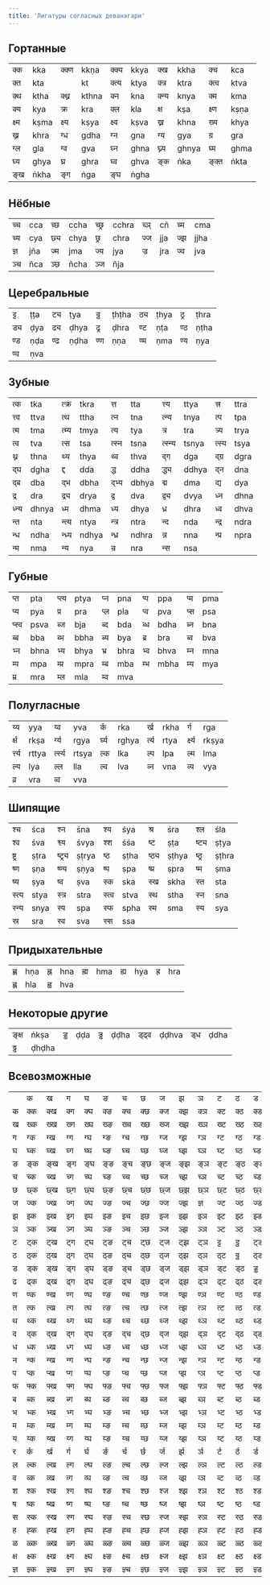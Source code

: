 ```yaml
---
title: 'Лигатуры согласных деванагари'
---
```


## Гортанные

<table class="ligatures"><tbody><tr><td>क्क</td><td>kka</td><td>क्क्ण</td><td>kkṇa</td><td>क्क्य</td><td>kkya</td><td>क्ख</td><td>kkha</td><td>क्च</td><td>kca</td></tr><tr><td>क्त</td><td>kta</td><td></td><td>kt</td><td>क्त्य</td><td>ktya</td><td>क्त्र</td><td>ktra</td><td>क्त्व</td><td>ktva</td></tr><tr><td>क्थ</td><td>ktha</td><td>क्थ्न</td><td>kthna</td><td>क्न</td><td>kna</td><td>क्न्य</td><td>knya</td><td>क्म</td><td>kma</td></tr><tr><td>क्य</td><td>kya</td><td>क्र</td><td>kra</td><td>क्ल</td><td>kla</td><td>क्ष</td><td>kṣa</td><td>क्ष्ण</td><td>kṣṇa</td></tr><tr><td>क्ष्म</td><td>kṣma</td><td>क्ष्य</td><td>kṣya</td><td>क्ष्व</td><td>kṣva</td><td>ख्न</td><td>khna</td><td>ख्य</td><td>khya</td></tr><tr><td>ख्र</td><td>khra</td><td>ग्ध</td><td>gdha</td><td>ग्न</td><td>gna</td><td>ग्य</td><td>gya</td><td>ग्र</td><td>gra</td></tr><tr><td>ग्ल</td><td>gla</td><td>ग्व</td><td>gva</td><td>घ्न</td><td>ghna</td><td>घ्न्य</td><td>ghnya</td><td>घ्म</td><td>ghma</td></tr><tr><td>घ्य</td><td>ghya</td><td>घ्र</td><td>ghra</td><td>घ्व</td><td>ghva</td><td>ङ्क</td><td>ṅka</td><td>ङ्क्त</td><td>ṅkta</td></tr><tr><td>ङ्ख</td><td>ṅkha</td><td>ङ्ग</td><td>ṅga</td><td>ङ्घ</td><td>ṅgha</td></tr></tbody></table>

## Нёбные

<table class="ligatures"><tbody><tr><td>च्च</td><td>cca</td><td>च्छ</td><td>ccha</td><td>च्छ्र</td><td>cchra</td><td>च्ञ्</td><td>cñ</td><td>च्म</td><td>cma</td></tr><tr><td>च्य</td><td>cya</td><td>छ्य</td><td>chya</td><td>छ्र</td><td>chra</td><td>ज्ज</td><td>jja</td><td>ज्झ</td><td>jjha</td></tr><tr><td>ज्ञ</td><td>jña</td><td>ज्म</td><td>jma</td><td>ज्य</td><td>jya</td><td>ज्र</td><td>jra</td><td>ज्व</td><td>jva</td></tr><tr><td>ञ्च</td><td>ñca</td><td>ञ्छ</td><td>ñcha</td><td>ञ्ज</td><td>ñja</td></tr></tbody></table>

## Церебральные

<table class="ligatures"><tbody><tr><td>ट्ट</td><td>ṭṭa</td><td>ट्य</td><td>ṭya</td><td>ठ्ठ</td><td>ṭhṭha</td><td>ठ्य</td><td>ṭhya</td><td>ठ्र</td><td>ṭhra</td></tr><tr><td>ड्य</td><td>ḍya</td><td>ढ्य</td><td>ḍhya</td><td>ढ्र</td><td>ḍhra</td><td>ण्ट</td><td>ṇṭa</td><td>ण्ठ</td><td>ṇṭha</td></tr><tr><td>ण्ड</td><td>ṇḍa</td><td>ण्ढ</td><td>ṇḍha</td><td>ण्ण</td><td>ṇṇa</td><td>ण्म</td><td>ṇma</td><td>ण्य</td><td>ṇya</td></tr><tr><td>ण्व</td><td>ṇva</td></tr></tbody></table>

## Зубные

<table class="ligatures"><tbody><tr><td>त्क</td><td>tka</td><td>त्क्र</td><td>tkra</td><td>त्त</td><td>tta</td><td>त्त्य</td><td>ttya</td><td>त्त्र</td><td>ttra</td></tr><tr><td>त्त्व</td><td>ttva</td><td>त्थ</td><td>ttha</td><td>त्न</td><td>tna</td><td>त्न्य</td><td>tnya</td><td>त्प</td><td>tpa</td></tr><tr><td>त्म</td><td>tma</td><td>त्म्य</td><td>tmya</td><td>त्य</td><td>tya</td><td>त्र</td><td>tra</td><td>त्र्य</td><td>trya</td></tr><tr><td>त्व</td><td>tva</td><td>त्स</td><td>tsa</td><td>त्स्न</td><td>tsna</td><td>त्स्न्य</td><td>tsnya</td><td>त्स्य</td><td>tsya</td></tr><tr><td>थ्न</td><td>thna</td><td>थ्य</td><td>thya</td><td>थ्व</td><td>thva</td><td>द्ग</td><td>dga</td><td>द्ग्र</td><td>dgra</td></tr><tr><td>द्घ</td><td>dgha</td><td>द्द</td><td>dda</td><td>द्ध</td><td>ddha</td><td>द्ध्य</td><td>ddhya</td><td>द्न</td><td>dna</td></tr><tr><td>द्ब</td><td>dba</td><td>द्भ</td><td>dbha</td><td>द्भ्य</td><td>dbhya</td><td>द्म</td><td>dma</td><td>द्य</td><td>dya</td></tr><tr><td>द्र</td><td>dra</td><td>द्र्य</td><td>drya</td><td>द्व</td><td>dva</td><td>द्व्य</td><td>dvya</td><td>ध्न</td><td>dhna</td></tr><tr><td>ध्न्य</td><td>dhnya</td><td>ध्म</td><td>dhma</td><td>ध्य</td><td>dhya</td><td>ध्र</td><td>dhra</td><td>ध्व</td><td>dhva</td></tr><tr><td>न्त</td><td>nta</td><td>न्त्य</td><td>ntya</td><td>न्त्र</td><td>ntra</td><td>न्द</td><td>nda</td><td>न्द्र</td><td>ndra</td></tr><tr><td>न्ध</td><td>ndha</td><td>न्ध्य</td><td>ndhya</td><td>न्ध्र</td><td>ndhra</td><td>न्न</td><td>nna</td><td>न्प्र</td><td>npra</td></tr><tr><td>न्म</td><td>nma</td><td>न्य</td><td>nya</td><td>न्र</td><td>nra</td><td>न्स</td><td>nsa</td></tr></tbody></table>

## Губные

<table class="ligatures"><tbody><tr><td>प्त</td><td>pta</td><td>प्त्य</td><td>ptya</td><td>प्न</td><td>pna</td><td>प्प</td><td>ppa</td><td>प्म</td><td>pma</td></tr><tr><td>प्य</td><td>pya</td><td>प्र</td><td>pra</td><td>प्ल</td><td>pla</td><td>प्व</td><td>pva</td><td>प्स</td><td>psa</td></tr><tr><td>प्स्व</td><td>psva</td><td>ब्ज</td><td>bja</td><td>ब्द</td><td>bda</td><td>ब्ध</td><td>bdha</td><td>ब्न</td><td>bna</td></tr><tr><td>ब्ब</td><td>bba</td><td>ब्भ</td><td>bbha</td><td>ब्य</td><td>bya</td><td>ब्र</td><td>bra</td><td>ब्व</td><td>bva</td></tr><tr><td>भ्न</td><td>bhna</td><td>भ्य</td><td>bhya</td><td>भ्र</td><td>bhra</td><td>भ्व</td><td>bhva</td><td>म्न</td><td>mna</td></tr><tr><td>म्प</td><td>mpa</td><td>म्प्र</td><td>mpra</td><td>म्ब</td><td>mba</td><td>म्भ</td><td>mbha</td><td>म्य</td><td>mya</td></tr><tr><td>म्र</td><td>mra</td><td>म्ल</td><td>mla</td><td>म्व</td><td>mva</td></tr></tbody></table>

## Полугласные

<table class="ligatures"><tbody><tr><td>य्य</td><td>yya</td><td>य्व</td><td>yva</td><td>र्क</td><td>rka</td><td>र्ख</td><td>rkha</td><td>र्ग</td><td>rga</td></tr><tr><td>र्क्ष</td><td>rkṣa</td><td>र्ग्य</td><td>rgya</td><td>र्घ्य</td><td>rghya</td><td>र्त्य</td><td>rtya</td><td>र्क्ष्य</td><td>rkṣya</td></tr><tr><td>र्त्त्य</td><td>rttya</td><td>र्त्स्य</td><td>rtsya</td><td>ल्क</td><td>lka</td><td>ल्प</td><td>lpa</td><td>ल्म</td><td>lma</td></tr><tr><td>ल्य</td><td>lya</td><td>ल्ल</td><td>lla</td><td>ल्व</td><td>lva</td><td>व्न</td><td>vna</td><td>व्य</td><td>vya</td></tr><tr><td>व्र</td><td>vra</td><td>व्व</td><td>vva</td></tr></tbody></table>

## Шипящие

<table class="ligatures"><tbody><tr><td>श्च</td><td>śca</td><td>श्न</td><td>śna</td><td>श्य</td><td>śya</td><td>श्र</td><td>śra</td><td>श्ल</td><td>śla</td></tr><tr><td>श्व</td><td>śva</td><td>श्व्य</td><td>śvya</td><td>श्श</td><td>śśa</td><td>ष्ट</td><td>ṣṭa</td><td>ष्ट्य</td><td>ṣṭya</td></tr><tr><td>ष्ट्र</td><td>ṣṭra</td><td>ष्ट्र्य</td><td>ṣṭrya</td><td>ष्ठ</td><td>ṣṭha</td><td>ष्ठ्य</td><td>ṣṭhya</td><td>ष्ठ्र</td><td>ṣṭhra</td></tr><tr><td>ष्ण</td><td>ṣṇa</td><td>ष्ण्य</td><td>ṣṇya</td><td>ष्प</td><td>ṣpa</td><td>ष्प्र</td><td>ṣpra</td><td>ष्म</td><td>ṣma</td></tr><tr><td>ष्य</td><td>ṣya</td><td>ष्व</td><td>ṣva</td><td>स्क</td><td>ska</td><td>स्ख</td><td>skha</td><td>स्त</td><td>sta</td></tr><tr><td>स्त्य</td><td>stya</td><td>स्त्र</td><td>stra</td><td>स्त्व</td><td>stva</td><td>स्थ</td><td>stha</td><td>स्न</td><td>sna</td></tr><tr><td>स्न्य</td><td>snya</td><td>स्प</td><td>spa</td><td>स्फ</td><td>spha</td><td>स्म</td><td>sma</td><td>स्य</td><td>sya</td></tr><tr><td>स्र</td><td>sra</td><td>स्व</td><td>sva</td><td>स्स</td><td>ssa</td></tr></tbody></table>

## Придыхательные

<table class="ligatures"><tbody><tr><td>ह्ण</td><td>hṇa</td><td>ह्न</td><td>hna</td><td>ह्म</td><td>hma</td><td>ह्य</td><td>hya</td><td>ह्र</td><td>hra</td></tr><tr><td>ह्ल</td><td>hla</td><td>ह्व</td><td>hva</td></tr></tbody></table>

## Некоторые другие

<table class="ligatures"><tbody><tr><td>ङ्क्ष</td><td>ṅkṣa</td><td>ड्ड</td><td>ḍḍa</td><td>ड्ढ</td><td>ḍḍha</td><td>ड्ढ्व</td><td>ḍḍhva</td><td>ड्ध</td><td>ḍdha</td></tr><tr><td>ढ्ढ</td><td>ḍhḍha</td></tr></tbody></table>

## Всевозможные

<div class="megatable">
<table class="only-ligatures"><tbody><tr><td></td><td>क</td><td>ख</td><td>ग</td><td>घ</td><td>ङ</td><td>च</td><td>छ</td><td>ज</td><td>झ</td><td>ञ</td><td>ट</td><td>ठ</td><td>ड</td><td>ढ</td><td>ण</td><td>त</td><td>थ</td><td>द</td><td>ध</td><td>न</td><td>प</td><td>फ</td><td>ब</td><td>भ</td><td>म</td><td>य</td><td>र</td><td>ल</td><td>व</td><td>श</td><td>ष</td><td>स</td><td>ह</td><td>ळ</td><td>क्ष</td><td>ज्ञ</td></tr><tr><td>क</td><td>क्क</td><td>क्ख</td><td>क्ग</td><td>क्घ</td><td>क्ङ</td><td>क्च</td><td>क्छ</td><td>क्ज</td><td>क्झ</td><td>क्ञ</td><td>क्ट</td><td>क्ठ</td><td>क्ड</td><td>क्ढ</td><td>क्ण</td><td>क्त</td><td>क्थ</td><td>क्द</td><td>क्ध</td><td>क्न</td><td>क्प</td><td>क्फ</td><td>क्ब</td><td>क्भ</td><td>क्म</td><td>क्य</td><td>क्र</td><td>क्ल</td><td>क्व</td><td>क्श</td><td>क्ष</td><td>क्स</td><td>क्ह</td><td>क्ळ</td><td>क्क्ष</td><td>क्ज्ञ</td></tr><tr><td>ख</td><td>ख्क</td><td>ख्ख</td><td>ख्ग</td><td>ख्घ</td><td>ख्ङ</td><td>ख्च</td><td>ख्छ</td><td>ख्ज</td><td>ख्झ</td><td>ख्ञ</td><td>ख्ट</td><td>ख्ठ</td><td>ख्ड</td><td>ख्ढ</td><td>ख्ण</td><td>ख्त</td><td>ख्थ</td><td>ख्द</td><td>ख्ध</td><td>ख्न</td><td>ख्प</td><td>ख्फ</td><td>ख्ब</td><td>ख्भ</td><td>ख्म</td><td>ख्य</td><td>ख्र</td><td>ख्ल</td><td>ख्व</td><td>ख्श</td><td>ख्ष</td><td>ख्स</td><td>ख्ह</td><td>ख्ळ</td><td>ख्क्ष</td><td>ख्ज्ञ</td></tr><tr><td>ग</td><td>ग्क</td><td>ग्ख</td><td>ग्ग</td><td>ग्घ</td><td>ग्ङ</td><td>ग्च</td><td>ग्छ</td><td>ग्ज</td><td>ग्झ</td><td>ग्ञ</td><td>ग्ट</td><td>ग्ठ</td><td>ग्ड</td><td>ग्ढ</td><td>ग्ण</td><td>ग्त</td><td>ग्थ</td><td>ग्द</td><td>ग्ध</td><td>ग्न</td><td>ग्प</td><td>ग्फ</td><td>ग्ब</td><td>ग्भ</td><td>ग्म</td><td>ग्य</td><td>ग्र</td><td>ग्ल</td><td>ग्व</td><td>ग्श</td><td>ग्ष</td><td>ग्स</td><td>ग्ह</td><td>ग्ळ</td><td>ग्क्ष</td><td>ग्ज्ञ</td></tr><tr><td>घ</td><td>घ्क</td><td>घ्ख</td><td>घ्ग</td><td>घ्घ</td><td>घ्ङ</td><td>घ्च</td><td>घ्छ</td><td>घ्ज</td><td>घ्झ</td><td>घ्ञ</td><td>घ्ट</td><td>घ्ठ</td><td>घ्ड</td><td>घ्ढ</td><td>घ्ण</td><td>घ्त</td><td>घ्थ</td><td>घ्द</td><td>घ्ध</td><td>घ्न</td><td>घ्प</td><td>घ्फ</td><td>घ्ब</td><td>घ्भ</td><td>घ्म</td><td>घ्य</td><td>घ्र</td><td>घ्ल</td><td>घ्व</td><td>घ्श</td><td>घ्ष</td><td>घ्स</td><td>घ्ह</td><td>घ्ळ</td><td>घ्क्ष</td><td>घ्ज्ञ</td></tr><tr><td>ङ</td><td>ङ्क</td><td>ङ्ख</td><td>ङ्ग</td><td>ङ्घ</td><td>ङ्ङ</td><td>ङ्च</td><td>ङ्छ</td><td>ङ्ज</td><td>ङ्झ</td><td>ङ्ञ</td><td>ङ्ट</td><td>ङ्ठ</td><td>ङ्ड</td><td>ङ्ढ</td><td>ङ्ण</td><td>ङ्त</td><td>ङ्थ</td><td>ङ्द</td><td>ङ्ध</td><td>ङ्न</td><td>ङ्प</td><td>ङ्फ</td><td>ङ्ब</td><td>ङ्भ</td><td>ङ्म</td><td>ङ्य</td><td>ङ्र</td><td>ङ्ल</td><td>ङ्व</td><td>ङ्श</td><td>ङ्ष</td><td>ङ्स</td><td>ङ्ह</td><td>ङ्ळ</td><td>ङ्क्ष</td><td>ङ्ज्ञ</td></tr><tr><td>च</td><td>च्क</td><td>च्ख</td><td>च्ग</td><td>च्घ</td><td>च्ङ</td><td>च्च</td><td>च्छ</td><td>च्ज</td><td>च्झ</td><td>च्ञ</td><td>च्ट</td><td>च्ठ</td><td>च्ड</td><td>च्ढ</td><td>च्ण</td><td>च्त</td><td>च्थ</td><td>च्द</td><td>च्ध</td><td>च्न</td><td>च्प</td><td>च्फ</td><td>च्ब</td><td>च्भ</td><td>च्म</td><td>च्य</td><td>च्र</td><td>च्ल</td><td>च्व</td><td>च्श</td><td>च्ष</td><td>च्स</td><td>च्ह</td><td>च्ळ</td><td>च्क्ष</td><td>च्ज्ञ</td></tr><tr><td>छ</td><td>छ्क</td><td>छ्ख</td><td>छ्ग</td><td>छ्घ</td><td>छ्ङ</td><td>छ्च</td><td>छ्छ</td><td>छ्ज</td><td>छ्झ</td><td>छ्ञ</td><td>छ्ट</td><td>छ्ठ</td><td>छ्ड</td><td>छ्ढ</td><td>छ्ण</td><td>छ्त</td><td>छ्थ</td><td>छ्द</td><td>छ्ध</td><td>छ्न</td><td>छ्प</td><td>छ्फ</td><td>छ्ब</td><td>छ्भ</td><td>छ्म</td><td>छ्य</td><td>छ्र</td><td>छ्ल</td><td>छ्व</td><td>छ्श</td><td>छ्ष</td><td>छ्स</td><td>छ्ह</td><td>छ्ळ</td><td>छ्क्ष</td><td>छ्ज्ञ</td></tr><tr><td>ज</td><td>ज्क</td><td>ज्ख</td><td>ज्ग</td><td>ज्घ</td><td>ज्ङ</td><td>ज्च</td><td>ज्छ</td><td>ज्ज</td><td>ज्झ</td><td>ज्ञ</td><td>ज्ट</td><td>ज्ठ</td><td>ज्ड</td><td>ज्ढ</td><td>ज्ण</td><td>ज्त</td><td>ज्थ</td><td>ज्द</td><td>ज्ध</td><td>ज्न</td><td>ज्प</td><td>ज्फ</td><td>ज्ब</td><td>ज्भ</td><td>ज्म</td><td>ज्य</td><td>ज्र</td><td>ज्ल</td><td>ज्व</td><td>ज्श</td><td>ज्ष</td><td>ज्स</td><td>ज्ह</td><td>ज्ळ</td><td>ज्क्ष</td><td>ज्ज्ञ</td></tr><tr><td>झ</td><td>झ्क</td><td>झ्ख</td><td>झ्ग</td><td>झ्घ</td><td>झ्ङ</td><td>झ्च</td><td>झ्छ</td><td>झ्ज</td><td>झ्झ</td><td>झ्ञ</td><td>झ्ट</td><td>झ्ठ</td><td>झ्ड</td><td>झ्ढ</td><td>झ्ण</td><td>झ्त</td><td>झ्थ</td><td>झ्द</td><td>झ्ध</td><td>झ्न</td><td>झ्प</td><td>झ्फ</td><td>झ्ब</td><td>झ्भ</td><td>झ्म</td><td>झ्य</td><td>झ्र</td><td>झ्ल</td><td>झ्व</td><td>झ्श</td><td>झ्ष</td><td>झ्स</td><td>झ्ह</td><td>झ्ळ</td><td>झ्क्ष</td><td>झ्ज्ञ</td></tr><tr><td>ञ</td><td>ञ्क</td><td>ञ्ख</td><td>ञ्ग</td><td>ञ्घ</td><td>ञ्ङ</td><td>ञ्च</td><td>ञ्छ</td><td>ञ्ज</td><td>ञ्झ</td><td>ञ्ञ</td><td>ञ्ट</td><td>ञ्ठ</td><td>ञ्ड</td><td>ञ्ढ</td><td>ञ्ण</td><td>ञ्त</td><td>ञ्थ</td><td>ञ्द</td><td>ञ्ध</td><td>ञ्न</td><td>ञ्प</td><td>ञ्फ</td><td>ञ्ब</td><td>ञ्भ</td><td>ञ्म</td><td>ञ्य</td><td>ञ्र</td><td>ञ्ल</td><td>ञ्व</td><td>ञ्श</td><td>ञ्ष</td><td>ञ्स</td><td>ञ्ह</td><td>ञ्ळ</td><td>ञ्क्ष</td><td>ञ्ज्ञ</td></tr><tr><td>ट</td><td>ट्क</td><td>ट्ख</td><td>ट्ग</td><td>ट्घ</td><td>ट्ङ</td><td>ट्च</td><td>ट्छ</td><td>ट्ज</td><td>ट्झ</td><td>ट्ञ</td><td>ट्ट</td><td>ट्ठ</td><td>ट्ड</td><td>ट्ढ</td><td>ट्ण</td><td>ट्त</td><td>ट्थ</td><td>ट्द</td><td>ट्ध</td><td>ट्न</td><td>ट्प</td><td>ट्फ</td><td>ट्ब</td><td>ट्भ</td><td>ट्म</td><td>ट्य</td><td>ट्र</td><td>ट्ल</td><td>ट्व</td><td>ट्श</td><td>ट्ष</td><td>ट्स</td><td>ट्ह</td><td>ट्ळ</td><td>ट्क्ष</td><td>ट्ज्ञ</td></tr><tr><td>ठ</td><td>ठ्क</td><td>ठ्ख</td><td>ठ्ग</td><td>ठ्घ</td><td>ठ्ङ</td><td>ठ्च</td><td>ठ्छ</td><td>ठ्ज</td><td>ठ्झ</td><td>ठ्ञ</td><td>ठ्ट</td><td>ठ्ठ</td><td>ठ्ड</td><td>ठ्ढ</td><td>ठ्ण</td><td>ठ्त</td><td>ठ्थ</td><td>ठ्द</td><td>ठ्ध</td><td>ठ्न</td><td>ठ्प</td><td>ठ्फ</td><td>ठ्ब</td><td>ठ्भ</td><td>ठ्म</td><td>ठ्य</td><td>ठ्र</td><td>ठ्ल</td><td>ठ्व</td><td>ठ्श</td><td>ठ्ष</td><td>ठ्स</td><td>ठ्ह</td><td>ठ्ळ</td><td>ठ्क्ष</td><td>ठ्ज्ञ</td></tr><tr><td>ड</td><td>ड्क</td><td>ड्ख</td><td>ड्ग</td><td>ड्घ</td><td>ड्ङ</td><td>ड्च</td><td>ड्छ</td><td>ड्ज</td><td>ड्झ</td><td>ड्ञ</td><td>ड्ट</td><td>ड्ठ</td><td>ड्ड</td><td>ड्ढ</td><td>ड्ण</td><td>ड्त</td><td>ड्थ</td><td>ड्द</td><td>ड्ध</td><td>ड्न</td><td>ड्प</td><td>ड्फ</td><td>ड्ब</td><td>ड्भ</td><td>ड्म</td><td>ड्य</td><td>ड्र</td><td>ड्ल</td><td>ड्व</td><td>ड्श</td><td>ड्ष</td><td>ड्स</td><td>ड्ह</td><td>ड्ळ</td><td>ड्क्ष</td><td>ड्ज्ञ</td></tr><tr><td>ढ</td><td>ढ्क</td><td>ढ्ख</td><td>ढ्ग</td><td>ढ्घ</td><td>ढ्ङ</td><td>ढ्च</td><td>ढ्छ</td><td>ढ्ज</td><td>ढ्झ</td><td>ढ्ञ</td><td>ढ्ट</td><td>ढ्ठ</td><td>ढ्ड</td><td>ढ्ढ</td><td>ढ्ण</td><td>ढ्त</td><td>ढ्थ</td><td>ढ्द</td><td>ढ्ध</td><td>ढ्न</td><td>ढ्प</td><td>ढ्फ</td><td>ढ्ब</td><td>ढ्भ</td><td>ढ्म</td><td>ढ्य</td><td>ढ्र</td><td>ढ्ल</td><td>ढ्व</td><td>ढ्श</td><td>ढ्ष</td><td>ढ्स</td><td>ढ्ह</td><td>ढ्ळ</td><td>ढ्क्ष</td><td>ढ्ज्ञ</td></tr><tr><td>ण</td><td>ण्क</td><td>ण्ख</td><td>ण्ग</td><td>ण्घ</td><td>ण्ङ</td><td>ण्च</td><td>ण्छ</td><td>ण्ज</td><td>ण्झ</td><td>ण्ञ</td><td>ण्ट</td><td>ण्ठ</td><td>ण्ड</td><td>ण्ढ</td><td>ण्ण</td><td>ण्त</td><td>ण्थ</td><td>ण्द</td><td>ण्ध</td><td>ण्न</td><td>ण्प</td><td>ण्फ</td><td>ण्ब</td><td>ण्भ</td><td>ण्म</td><td>ण्य</td><td>ण्र</td><td>ण्ल</td><td>ण्व</td><td>ण्श</td><td>ण्ष</td><td>ण्स</td><td>ण्ह</td><td>ण्ळ</td><td>ण्क्ष</td><td>ण्ज्ञ</td></tr><tr><td>त</td><td>त्क</td><td>त्ख</td><td>त्ग</td><td>त्घ</td><td>त्ङ</td><td>त्च</td><td>त्छ</td><td>त्ज</td><td>त्झ</td><td>त्ञ</td><td>त्ट</td><td>त्ठ</td><td>त्ड</td><td>त्ढ</td><td>त्ण</td><td>त्त</td><td>त्थ</td><td>त्द</td><td>त्ध</td><td>त्न</td><td>त्प</td><td>त्फ</td><td>त्ब</td><td>त्भ</td><td>त्म</td><td>त्य</td><td>त्र</td><td>त्ल</td><td>त्व</td><td>त्श</td><td>त्ष</td><td>त्स</td><td>त्ह</td><td>त्ळ</td><td>त्क्ष</td><td>त्ज्ञ</td></tr><tr><td>थ</td><td>थ्क</td><td>थ्ख</td><td>थ्ग</td><td>थ्घ</td><td>थ्ङ</td><td>थ्च</td><td>थ्छ</td><td>थ्ज</td><td>थ्झ</td><td>थ्ञ</td><td>थ्ट</td><td>थ्ठ</td><td>थ्ड</td><td>थ्ढ</td><td>थ्ण</td><td>थ्त</td><td>थ्थ</td><td>थ्द</td><td>थ्ध</td><td>थ्न</td><td>थ्प</td><td>थ्फ</td><td>थ्ब</td><td>थ्भ</td><td>थ्म</td><td>थ्य</td><td>थ्र</td><td>थ्ल</td><td>थ्व</td><td>थ्श</td><td>थ्ष</td><td>थ्स</td><td>थ्ह</td><td>थ्ळ</td><td>थ्क्ष</td><td>थ्ज्ञ</td></tr><tr><td>द</td><td>द्क</td><td>द्ख</td><td>द्ग</td><td>द्घ</td><td>द्ङ</td><td>द्च</td><td>द्छ</td><td>द्ज</td><td>द्झ</td><td>द्ञ</td><td>द्ट</td><td>द्ठ</td><td>द्ड</td><td>द्ढ</td><td>द्ण</td><td>द्त</td><td>द्थ</td><td>द्द</td><td>द्ध</td><td>द्न</td><td>द्प</td><td>द्फ</td><td>द्ब</td><td>द्भ</td><td>द्म</td><td>द्य</td><td>द्र</td><td>द्ल</td><td>द्व</td><td>द्श</td><td>द्ष</td><td>द्स</td><td>द्ह</td><td>द्ळ</td><td>द्क्ष</td><td>द्ज्ञ</td></tr><tr><td>ध</td><td>ध्क</td><td>ध्ख</td><td>ध्ग</td><td>ध्घ</td><td>ध्ङ</td><td>ध्च</td><td>ध्छ</td><td>ध्ज</td><td>ध्झ</td><td>ध्ञ</td><td>ध्ट</td><td>ध्ठ</td><td>ध्ड</td><td>ध्ढ</td><td>ध्ण</td><td>ध्त</td><td>ध्थ</td><td>ध्द</td><td>ध्ध</td><td>ध्न</td><td>ध्प</td><td>ध्फ</td><td>ध्ब</td><td>ध्भ</td><td>ध्म</td><td>ध्य</td><td>ध्र</td><td>ध्ल</td><td>ध्व</td><td>ध्श</td><td>ध्ष</td><td>ध्स</td><td>ध्ह</td><td>ध्ळ</td><td>ध्क्ष</td><td>ध्ज्ञ</td></tr><tr><td>न</td><td>न्क</td><td>न्ख</td><td>न्ग</td><td>न्घ</td><td>न्ङ</td><td>न्च</td><td>न्छ</td><td>न्ज</td><td>न्झ</td><td>न्ञ</td><td>न्ट</td><td>न्ठ</td><td>न्ड</td><td>न्ढ</td><td>न्ण</td><td>न्त</td><td>न्थ</td><td>न्द</td><td>न्ध</td><td>न्न</td><td>न्प</td><td>न्फ</td><td>न्ब</td><td>न्भ</td><td>न्म</td><td>न्य</td><td>न्र</td><td>न्ल</td><td>न्व</td><td>न्श</td><td>न्ष</td><td>न्स</td><td>न्ह</td><td>न्ळ</td><td>न्क्ष</td><td>न्ज्ञ</td></tr><tr><td>प</td><td>प्क</td><td>प्ख</td><td>प्ग</td><td>प्घ</td><td>प्ङ</td><td>प्च</td><td>प्छ</td><td>प्ज</td><td>प्झ</td><td>प्ञ</td><td>प्ट</td><td>प्ठ</td><td>प्ड</td><td>प्ढ</td><td>प्ण</td><td>प्त</td><td>प्थ</td><td>प्द</td><td>प्ध</td><td>प्न</td><td>प्प</td><td>प्फ</td><td>प्ब</td><td>प्भ</td><td>प्म</td><td>प्य</td><td>प्र</td><td>प्ल</td><td>प्व</td><td>प्श</td><td>प्ष</td><td>प्स</td><td>प्ह</td><td>प्ळ</td><td>प्क्ष</td><td>प्ज्ञ</td></tr><tr><td>फ</td><td>फ्क</td><td>फ्ख</td><td>फ्ग</td><td>फ्घ</td><td>फ्ङ</td><td>फ्च</td><td>फ्छ</td><td>फ्ज</td><td>फ्झ</td><td>फ्ञ</td><td>फ्ट</td><td>फ्ठ</td><td>फ्ड</td><td>फ्ढ</td><td>फ्ण</td><td>फ्त</td><td>फ्थ</td><td>फ्द</td><td>फ्ध</td><td>फ्न</td><td>फ्प</td><td>फ्फ</td><td>फ्ब</td><td>फ्भ</td><td>फ्म</td><td>फ्य</td><td>फ्र</td><td>फ्ल</td><td>फ्व</td><td>फ्श</td><td>फ्ष</td><td>फ्स</td><td>फ्ह</td><td>फ्ळ</td><td>फ्क्ष</td><td>फ्ज्ञ</td></tr><tr><td>ब</td><td>ब्क</td><td>ब्ख</td><td>ब्ग</td><td>ब्घ</td><td>ब्ङ</td><td>ब्च</td><td>ब्छ</td><td>ब्ज</td><td>ब्झ</td><td>ब्ञ</td><td>ब्ट</td><td>ब्ठ</td><td>ब्ड</td><td>ब्ढ</td><td>ब्ण</td><td>ब्त</td><td>ब्थ</td><td>ब्द</td><td>ब्ध</td><td>ब्न</td><td>ब्प</td><td>ब्फ</td><td>ब्ब</td><td>ब्भ</td><td>ब्म</td><td>ब्य</td><td>ब्र</td><td>ब्ल</td><td>ब्व</td><td>ब्श</td><td>ब्ष</td><td>ब्स</td><td>ब्ह</td><td>ब्ळ</td><td>ब्क्ष</td><td>ब्ज्ञ</td></tr><tr><td>भ</td><td>भ्क</td><td>भ्ख</td><td>भ्ग</td><td>भ्घ</td><td>भ्ङ</td><td>भ्च</td><td>भ्छ</td><td>भ्ज</td><td>भ्झ</td><td>भ्ञ</td><td>भ्ट</td><td>भ्ठ</td><td>भ्ड</td><td>भ्ढ</td><td>भ्ण</td><td>भ्त</td><td>भ्थ</td><td>भ्द</td><td>भ्ध</td><td>भ्न</td><td>भ्प</td><td>भ्फ</td><td>भ्ब</td><td>भ्भ</td><td>भ्म</td><td>भ्य</td><td>भ्र</td><td>भ्ल</td><td>भ्व</td><td>भ्श</td><td>भ्ष</td><td>भ्स</td><td>भ्ह</td><td>भ्ळ</td><td>भ्क्ष</td><td>भ्ज्ञ</td></tr><tr><td>म</td><td>म्क</td><td>म्ख</td><td>म्ग</td><td>म्घ</td><td>म्ङ</td><td>म्च</td><td>म्छ</td><td>म्ज</td><td>म्झ</td><td>म्ञ</td><td>म्ट</td><td>म्ठ</td><td>म्ड</td><td>म्ढ</td><td>म्ण</td><td>म्त</td><td>म्थ</td><td>म्द</td><td>म्ध</td><td>म्न</td><td>म्प</td><td>म्फ</td><td>म्ब</td><td>म्भ</td><td>म्म</td><td>म्य</td><td>म्र</td><td>म्ल</td><td>म्व</td><td>म्श</td><td>म्ष</td><td>म्स</td><td>म्ह</td><td>म्ळ</td><td>म्क्ष</td><td>म्ज्ञ</td></tr><tr><td>य</td><td>य्क</td><td>य्ख</td><td>य्ग</td><td>य्घ</td><td>य्ङ</td><td>य्च</td><td>य्छ</td><td>य्ज</td><td>य्झ</td><td>य्ञ</td><td>य्ट</td><td>य्ठ</td><td>य्ड</td><td>य्ढ</td><td>य्ण</td><td>य्त</td><td>य्थ</td><td>य्द</td><td>य्ध</td><td>य्न</td><td>य्प</td><td>य्फ</td><td>य्ब</td><td>य्भ</td><td>य्म</td><td>य्य</td><td>य्र</td><td>य्ल</td><td>य्व</td><td>य्श</td><td>य्ष</td><td>य्स</td><td>य्ह</td><td>य्ळ</td><td>य्क्ष</td><td>य्ज्ञ</td></tr><tr><td>र</td><td>र्क</td><td>र्ख</td><td>र्ग</td><td>र्घ</td><td>र्ङ</td><td>र्च</td><td>र्छ</td><td>र्ज</td><td>र्झ</td><td>र्ञ</td><td>र्ट</td><td>र्ठ</td><td>र्ड</td><td>र्ढ</td><td>र्ण</td><td>र्त</td><td>र्थ</td><td>र्द</td><td>र्ध</td><td>र्न</td><td>र्प</td><td>र्फ</td><td>र्ब</td><td>र्भ</td><td>र्म</td><td>र्य</td><td>र्र</td><td>र्ल</td><td>र्व</td><td>र्श</td><td>र्ष</td><td>र्स</td><td>र्ह</td><td>र्ळ</td><td>र्क्ष</td><td>र्ज्ञ</td></tr><tr><td>ल</td><td>ल्क</td><td>ल्ख</td><td>ल्ग</td><td>ल्घ</td><td>ल्ङ</td><td>ल्च</td><td>ल्छ</td><td>ल्ज</td><td>ल्झ</td><td>ल्ञ</td><td>ल्ट</td><td>ल्ठ</td><td>ल्ड</td><td>ल्ढ</td><td>ल्ण</td><td>ल्त</td><td>ल्थ</td><td>ल्द</td><td>ल्ध</td><td>ल्न</td><td>ल्प</td><td>ल्फ</td><td>ल्ब</td><td>ल्भ</td><td>ल्म</td><td>ल्य</td><td>ल्र</td><td>ल्ल</td><td>ल्व</td><td>ल्श</td><td>ल्ष</td><td>ल्स</td><td>ल्ह</td><td>ल्ळ</td><td>ल्क्ष</td><td>ल्ज्ञ</td></tr><tr><td>व</td><td>व्क</td><td>व्ख</td><td>व्ग</td><td>व्घ</td><td>व्ङ</td><td>व्च</td><td>व्छ</td><td>व्ज</td><td>व्झ</td><td>व्ञ</td><td>व्ट</td><td>व्ठ</td><td>व्ड</td><td>व्ढ</td><td>व्ण</td><td>व्त</td><td>व्थ</td><td>व्द</td><td>व्ध</td><td>व्न</td><td>व्प</td><td>व्फ</td><td>व्ब</td><td>व्भ</td><td>व्म</td><td>व्य</td><td>व्र</td><td>व्ल</td><td>व्व</td><td>व्श</td><td>व्ष</td><td>व्स</td><td>व्ह</td><td>व्ळ</td><td>व्क्ष</td><td>व्ज्ञ</td></tr><tr><td>श</td><td>श्क</td><td>श्ख</td><td>श्ग</td><td>श्घ</td><td>श्ङ</td><td>श्च</td><td>श्छ</td><td>श्ज</td><td>श्झ</td><td>श्ञ</td><td>श्ट</td><td>श्ठ</td><td>श्ड</td><td>श्ढ</td><td>श्ण</td><td>श्त</td><td>श्थ</td><td>श्द</td><td>श्ध</td><td>श्न</td><td>श्प</td><td>श्फ</td><td>श्ब</td><td>श्भ</td><td>श्म</td><td>श्य</td><td>श्र</td><td>श्ल</td><td>श्व</td><td>श्श</td><td>श्ष</td><td>श्स</td><td>श्ह</td><td>श्ळ</td><td>श्क्ष</td><td>श्ज्ञ</td></tr><tr><td>ष</td><td>ष्क</td><td>ष्ख</td><td>ष्ग</td><td>ष्घ</td><td>ष्ङ</td><td>ष्च</td><td>ष्छ</td><td>ष्ज</td><td>ष्झ</td><td>ष्ञ</td><td>ष्ट</td><td>ष्ठ</td><td>ष्ड</td><td>ष्ढ</td><td>ष्ण</td><td>ष्त</td><td>ष्थ</td><td>ष्द</td><td>ष्ध</td><td>ष्न</td><td>ष्प</td><td>ष्फ</td><td>ष्ब</td><td>ष्भ</td><td>ष्म</td><td>ष्य</td><td>ष्र</td><td>ष्ल</td><td>ष्व</td><td>ष्श</td><td>ष्ष</td><td>ष्स</td><td>ष्ह</td><td>ष्ळ</td><td>ष्क्ष</td><td>ष्ज्ञ</td></tr><tr><td>स</td><td>स्क</td><td>स्ख</td><td>स्ग</td><td>स्घ</td><td>स्ङ</td><td>स्च</td><td>स्छ</td><td>स्ज</td><td>स्झ</td><td>स्ञ</td><td>स्ट</td><td>स्ठ</td><td>स्ड</td><td>स्ढ</td><td>स्ण</td><td>स्त</td><td>स्थ</td><td>स्द</td><td>स्ध</td><td>स्न</td><td>स्प</td><td>स्फ</td><td>स्ब</td><td>स्भ</td><td>स्म</td><td>स्य</td><td>स्र</td><td>स्ल</td><td>स्व</td><td>स्श</td><td>स्ष</td><td>स्स</td><td>स्ह</td><td>स्ळ</td><td>स्क्ष</td><td>स्ज्ञ</td></tr><tr><td>ह</td><td>ह्क</td><td>ह्ख</td><td>ह्ग</td><td>ह्घ</td><td>ह्ङ</td><td>ह्च</td><td>ह्छ</td><td>ह्ज</td><td>ह्झ</td><td>ह्ञ</td><td>ह्ट</td><td>ह्ठ</td><td>ह्ड</td><td>ह्ढ</td><td>ह्ण</td><td>ह्त</td><td>ह्थ</td><td>ह्द</td><td>ह्ध</td><td>ह्न</td><td>ह्प</td><td>ह्फ</td><td>ह्ब</td><td>ह्भ</td><td>ह्म</td><td>ह्य</td><td>ह्र</td><td>ह्ल</td><td>ह्व</td><td>ह्श</td><td>ह्ष</td><td>ह्स</td><td>ह्ह</td><td>ह्ळ</td><td>ह्क्ष</td><td>ह्ज्ञ</td></tr><tr><td>ळ</td><td>ळ्क</td><td>ळ्ख</td><td>ळ्ग</td><td>ळ्घ</td><td>ळ्ङ</td><td>ळ्च</td><td>ळ्छ</td><td>ळ्ज</td><td>ळ्झ</td><td>ळ्ञ</td><td>ळ्ट</td><td>ळ्ठ</td><td>ळ्ड</td><td>ळ्ढ</td><td>ळ्ण</td><td>ळ्त</td><td>ळ्थ</td><td>ळ्द</td><td>ळ्ध</td><td>ळ्न</td><td>ळ्प</td><td>ळ्फ</td><td>ळ्ब</td><td>ळ्भ</td><td>ळ्म</td><td>ळ्य</td><td>ळ्र</td><td>ळ्ल</td><td>ळ्व</td><td>ळ्श</td><td>ळ्ष</td><td>ळ्स</td><td>ळ्ह</td><td>ळ्ळ</td><td>ळ्क्ष</td><td>ळ्ज्ञ</td></tr><tr><td>क्ष</td><td>क्ष्क</td><td>क्ष्ख</td><td>क्ष्ग</td><td>क्ष्घ</td><td>क्ष्ङ</td><td>क्ष्च</td><td>क्ष्छ</td><td>क्ष्ज</td><td>क्ष्झ</td><td>क्ष्ञ</td><td>क्ष्ट</td><td>क्ष्ठ</td><td>क्ष्ड</td><td>क्ष्ढ</td><td>क्ष्ण</td><td>क्ष्त</td><td>क्ष्थ</td><td>क्ष्द</td><td>क्ष्ध</td><td>क्ष्न</td><td>क्ष्प</td><td>क्ष्फ</td><td>क्ष्ब</td><td>क्ष्भ</td><td>क्ष्म</td><td>क्ष्य</td><td>क्ष्र</td><td>क्ष्ल</td><td>क्ष्व</td><td>क्ष्श</td><td>क्ष्ष</td><td>क्ष्स</td><td>क्ष्ह</td><td>क्ष्ळ</td><td>क्ष्क्ष</td><td>क्ष्ज्ञ</td></tr><tr><td>ज्ञ</td><td>ज्ञ्क</td><td>ज्ञ्ख</td><td>ज्ञ्ग</td><td>ज्ञ्घ</td><td>ज्ञ्ङ</td><td>ज्ञ्च</td><td>ज्ञ्छ</td><td>ज्ञ्ज</td><td>ज्ञ्झ</td><td>ज्ञ्ञ</td><td>ज्ञ्ट</td><td>ज्ञ्ठ</td><td>ज्ञ्ड</td><td>ज्ञ्ढ</td><td>ज्ञ्ण</td><td>ज्ञ्त</td><td>ज्ञ्थ</td><td>ज्ञ्द</td><td>ज्ञ्ध</td><td>ज्ञ्न</td><td>ज्ञ्प</td><td>ज्ञ्फ</td><td>ज्ञ्ब</td><td>ज्ञ्भ</td><td>ज्ञ्म</td><td>ज्ञ्य</td><td>ज्ञ्र</td><td>ज्ञ्ल</td><td>ज्ञ्व</td><td>ज्ञ्श</td><td>ज्ञ्ष</td><td>ज्ञ्स</td><td>ज्ञ्ह</td><td>ज्ञ्ळ</td><td>ज्ञ्क्ष</td><td>ज्ञ्ज्ञ</td></tr></tbody></table>
</div>

